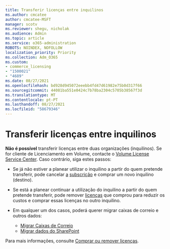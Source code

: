 ```yaml
---
title: Transferir licenças entre inquilinos
ms.author: cmcatee
author: cmcatee-MSFT
manager: scotv
ms.reviewer: shegu, nicholak
ms.audience: Admin
ms.topic: article
ms.service: o365-administration
ROBOTS: NOINDEX, NOFOLLOW
localization_priority: Priority
ms.collection: Adm_O365
ms.custom:
- commerce_licensing
- "1500021"
- "4689"
ms.date: 08/27/2021
ms.openlocfilehash: bd928d945072eeebb4fd47d61982e75b0d317f66
ms.sourcegitcommit: 44081ba551e0424c7b78ba2304c5705b38567f3d
ms.translationtype: MT
ms.contentlocale: pt-PT
ms.lasthandoff: 08/27/2021
ms.locfileid: "58679346"
---
```

# <a name="transfer-licenses-between-tenants"></a>Transferir licenças entre inquilinos

**Não é possível** transferir licenças entre duas organizações (inquilinos). Se for cliente de Licenciamento em Volume, contacte o [Volume License Service Center](https://support.microsoft.com/help/4471406/how-to-contact-the-microsoft-volume-licensing-service-center). Caso contrário, siga estes passos:

- Se já não estiver a planear utilizar o inquilino a partir do quem pretende transferir, pode cancelar [a](https://www.microsoft.com/microsoft-365/business/compare-all-microsoft-365-business-products?rtc=2&activetab=tab:primaryr2) [subscrição](https://admin.microsoft.com/Adminportal/Home?source=applauncher#/subscriptions) e comprar um novo inquilino (destino).
- Se está a planear continuar a utilização do inquilino a partir do quem pretende transferir, pode remover [licenças](https://docs.microsoft.com/microsoft-365/commerce/licenses/buy-licenses#buy-or-remove-licenses-for-your-business-subscription) que comprou para reduzir os custos e comprar essas licenças no outro inquilino.
- Em qualquer um dos casos, poderá querer migrar caixas de correio e outros dados:

    - [Migrar Caixas de Correio](https://docs.microsoft.com/Exchange/mailbox-migration/migrate-mailboxes-across-tenants)
    - [Migrar dados do SharePoint](https://aka.ms/modernSpoAdminCenter/CloudContentMigrations)

Para mais informações, consulte [Comprar ou remover licenças](https://docs.microsoft.com/microsoft-365/commerce/licenses/buy-licenses).